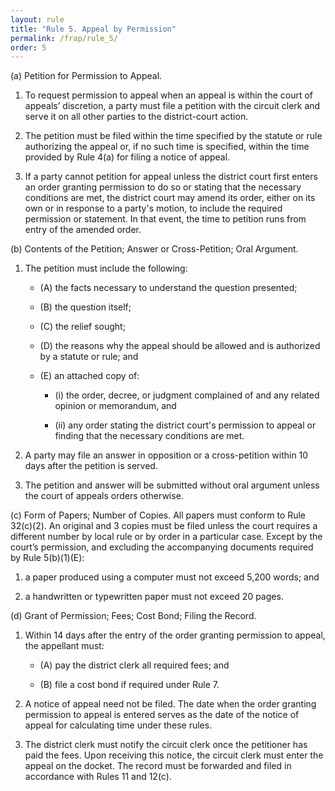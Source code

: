 ```yaml
---
layout: rule
title: "Rule 5. Appeal by Permission"
permalink: /frap/rule_5/
order: 5
---
```


(a) Petition for Permission to Appeal.


1. To request permission to appeal when an appeal is within the court of appeals’ discretion, a party must file a petition with the circuit clerk and serve it on all other parties to the district-court action.


2. The petition must be filed within the time specified by the statute or rule authorizing the appeal or, if no such time is specified, within the time provided by Rule 4(a) for filing a notice of appeal.


3. If a party cannot petition for appeal unless the district court first enters an order granting permission to do so or stating that the necessary conditions are met, the district court may amend its order, either on its own or in response to a party's motion, to include the required permission or statement. In that event, the time to petition runs from entry of the amended order.


(b) Contents of the Petition; Answer or Cross-Petition; Oral Argument.


1. The petition must include the following:


    - (A) the facts necessary to understand the question presented;


    - (B) the question itself;


    - (C) the relief sought;


    - (D) the reasons why the appeal should be allowed and is authorized by a statute or rule; and


    - (E) an attached copy of:


        - (i) the order, decree, or judgment complained of and any related opinion or memorandum, and


        - (ii) any order stating the district court's permission to appeal or finding that the necessary conditions are met.


2. A party may file an answer in opposition or a cross-petition within 10 days after the petition is served.


3. The petition and answer will be submitted without oral argument unless the court of appeals orders otherwise.


(c) Form of Papers; Number of Copies. All papers must conform to Rule 32(c)(2). An original and 3 copies must be filed unless the court requires a different number by local rule or by order in a particular case. Except by the court’s permission, and excluding the accompanying documents required by Rule 5(b)(1)(E):


1. a paper produced using a computer must not exceed 5,200 words; and


2. a handwritten or typewritten paper must not exceed 20 pages.


(d) Grant of Permission; Fees; Cost Bond; Filing the Record.


1. Within 14 days after the entry of the order granting permission to appeal, the appellant must:


    - (A) pay the district clerk all required fees; and


    - (B) file a cost bond if required under Rule 7.


2. A notice of appeal need not be filed. The date when the order granting permission to appeal is entered serves as the date of the notice of appeal for calculating time under these rules.


3. The district clerk must notify the circuit clerk once the petitioner has paid the fees. Upon receiving this notice, the circuit clerk must enter the appeal on the docket. The record must be forwarded and filed in accordance with Rules 11 and 12(c).
